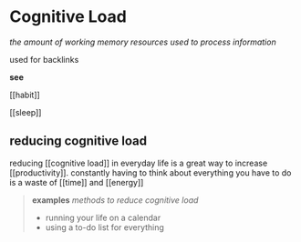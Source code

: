 # Cognitive Load

_the amount of working memory resources used to process information_

used for backlinks

**see**

[[habit]]

[[sleep]]

## reducing cognitive load

reducing [[cognitive load]] in everyday life is a great way to increase [[productivity]]. constantly having to think about everything you have to do is a waste of [[time]] and [[energy]]

> **examples** _methods to reduce cognitive load_
>
> - running your life on a calendar
> - using a to-do list for everything
